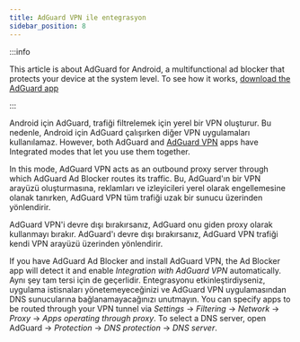 ```yaml
---
title: AdGuard VPN ile entegrasyon
sidebar_position: 8
---
```


:::info

This article is about AdGuard for Android, a multifunctional ad blocker that protects your device at the system level. To see how it works, [download the AdGuard app](https://agrd.io/download-kb-adblock)

:::

Android için AdGuard, trafiği filtrelemek için yerel bir VPN oluşturur. Bu nedenle, Android için AdGuard çalışırken diğer VPN uygulamaları kullanılamaz. However, both AdGuard and [AdGuard VPN](https://adguard-vpn.com/) apps have Integrated modes that let you use them together.

In this mode, AdGuard VPN acts as an outbound proxy server through which AdGuard Ad Blocker routes its traffic. Bu, AdGuard'ın bir VPN arayüzü oluşturmasına, reklamları ve izleyicileri yerel olarak engellemesine olanak tanırken, AdGuard VPN tüm trafiği uzak bir sunucu üzerinden yönlendirir.

AdGuard VPN'i devre dışı bırakırsanız, AdGuard onu giden proxy olarak kullanmayı bırakır. AdGuard'ı devre dışı bırakırsanız, AdGuard VPN trafiği kendi VPN arayüzü üzerinden yönlendirir.

If you have AdGuard Ad Blocker and install AdGuard VPN, the Ad Blocker app will detect it and enable _Integration with AdGuard VPN_ automatically. Aynı şey tam tersi için de geçerlidir. Entegrasyonu etkinleştirdiyseniz, uygulama istisnaları yönetemeyeceğinizi ve AdGuard VPN uygulamasından DNS sunucularına bağlanamayacağınızı unutmayın. You can specify apps to be routed through your VPN tunnel via _Settings_ → _Filtering_ → _Network_ → _Proxy_ → _Apps operating through proxy_. To select a DNS server, open AdGuard → _Protection_ → _DNS protection_ → _DNS server_.
